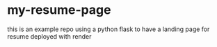 # my-resume-page
this is an example repo using a python flask to have a landing page for resume deployed with render
